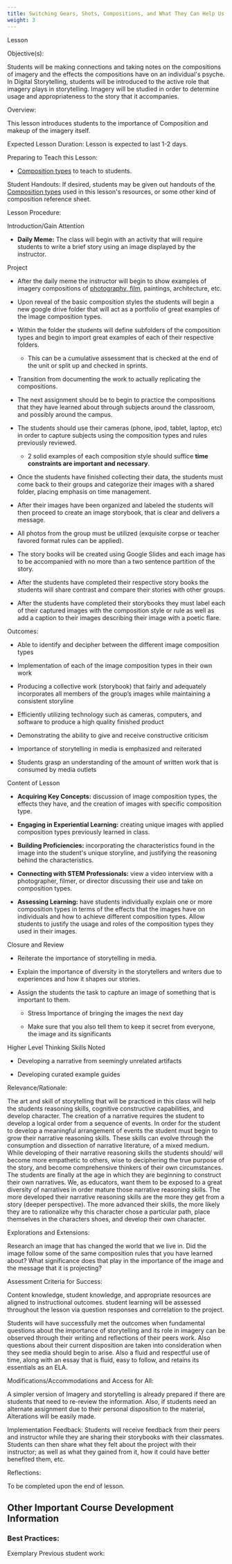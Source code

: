 ```yaml
---
title: Switching Gears, Shots, Compositions, and What They Can Help Us Say
weight: 3
---
```



 Lesson

 Objective(s):

Students will be making connections and taking notes on the compositions of imagery and the effects the compositions have on an individual's psyche. In Digital Storytelling, students will be introduced to the active role that imagery plays in storytelling. Imagery will be studied in order to determine usage and appropriateness to the story that it accompanies. 

 Overview:

This lesson introduces students to the importance of Composition and makeup of the imagery itself.

 Expected Lesson Duration: 
Lesson is expected to last 1-2 days.

 Preparing to Teach this Lesson:

- [Composition types](https://nofilmschool.com/2015/09/9-composition-techniques-make-images-eye-catching-biological-level) to teach to students.

 Student Handouts:
If desired, students may be given out handouts of the [Composition types](https://nofilmschool.com/2015/09/9-composition-techniques-make-images-eye-catching-biological-level) used in this lesson's resources, or some other kind of composition reference sheet.

 Lesson Procedure:

 Introduction/Gain Attention
-  **Daily Meme:** The class will begin with an activity that will require students to write a brief story using an image displayed by the instructor.

 Project
-   After the daily meme the instructor will begin to show examples of imagery compositions of [photography, film,](http://nofilmschool.com/2015/09/9-composition-techniques-make-images-eye-catching-biological-level) paintings, architecture, etc.
    
-   Upon reveal of the basic composition styles the students will begin a new google drive folder that will act as a portfolio of great examples of the image composition types.
    
-   Within the folder the students will define subfolders of the composition types and begin to import great examples of each of their respective folders.
    
	-   This can be a cumulative assessment that is checked at the end of the unit or split up and checked in sprints.
    
-   Transition from documenting the work to actually replicating the compositions.
    
-   The next assignment should be to begin to practice the compositions that they have learned about through subjects around the classroom, and possibly around the campus.
    
-   The students should use their cameras (phone, ipod, tablet, laptop, etc) in order to capture subjects using the composition types and rules previously reviewed.
    
	-   2 solid examples of each composition style should suffice **time constraints are important and necessary**.

-   Once the students have finished collecting their data, the students must come back to their groups and categorize their images with a shared folder, placing emphasis on time management.
    
-   After their images have been organized and labeled the students will then proceed to create an image storybook, that is clear and delivers a message.
    
-   All photos from the group must be utilized (exquisite corpse or teacher favored format rules can be applied).
    
-   The story books will be created using Google Slides and each image has to be accompanied with no more than a two sentence partition of the story.
    
-   After the students have completed their respective story books the students will share contrast and compare their stories with other groups.
    
-   After the students have completed their storybooks they must label each of their captured images with the composition style or rule as well as add a caption to their images describing their image with a poetic flare.

 Outcomes:

 -   Able to identify and decipher between the different image composition types
    
 -   Implementation of each of the image composition types in their own work
    
 -   Producing a collective work (storybook) that fairly and adequately incorporates all members of the group’s images while maintaining a consistent storyline
    
 -   Efficiently utilizing technology such as cameras, computers, and software to produce a high quality finished product
    
 -   Demonstrating the ability to give and receive constructive criticism
    
 -   Importance of storytelling in media is emphasized and reiterated
    
 -   Students grasp an understanding of the amount of written work that is consumed by media outlets

 Content of Lesson
- **Acquiring Key Concepts:** discussion of image composition types, the effects they have, and the creation of images with specific composition type.

- **Engaging in Experiential Learning:** creating unique images with applied composition types previously learned in class.

- **Building Proficiencies:** incorporating the characteristics found in the image into the student's unique storyline, and justifying the reasoning behind the characteristics.

- **Connecting with STEM Professionals:** view a video interview with a photographer, filmer, or director discussing their use and take on composition types.

- **Assessing Learning:** have students individually explain one or more composition types in terms of the effects that the images have on individuals and how to achieve different composition types. Allow students to justify the usage and roles of the composition types they used in their images. 

 Closure and Review

-   Reiterate the importance of storytelling in media.
    
-   Explain the importance of diversity in the storytellers and writers due to experiences and how it shapes our stories.
    
-   Assign the students the task to capture an image of something that is important to them. 

	- Stress Importance of bringing the images the next day

	- Make sure that you also tell them to keep it secret from everyone, the image and its significants
    

  Higher Level Thinking Skills Noted
    

-   Developing a narrative from seemingly unrelated artifacts
    
-   Developing curated example guides
    

 Relevance/Rationale:

The art and skill of storytelling that will be practiced in this class will help the students reasoning skills, cognitive constructive capabilities, and develop character. The creation of a narrative requires the student to develop a logical order from a sequence of events. In order for the student to develop a meaningful arrangement of events the student must begin to grow their narrative reasoning skills. These skills can evolve through the consumption and dissection of narrative literature, of a mixed medium. While developing of their narrative reasoning skills the students should/ will become more empathetic to others, wise to deciphering the true purpose of the story, and become comprehensive thinkers of their own circumstances. The students are finally at the age in which they are beginning to construct their own narratives. We, as educators, want them to be exposed to a great diversity of narratives in order mature those narrative reasoning skills. The more developed their narrative reasoning skills are the more they get from a story (deeper perspective). The more advanced their skills, the more likely they are to rationalize why this character chose a particular path, place themselves in the characters shoes, and develop their own character.


 Explorations and Extensions:

Research an image that has changed the world that we live in. Did the image follow some of the same composition rules that you have learned about? What significance does that play in the importance of the image and the message that it is projecting?

 Assessment Criteria for Success:

Content knowledge, student knowledge, and appropriate resources are aligned to instructional outcomes. student learning will be assessed throughout the lesson via question responses and correlation to the project.

Students will have successfully met the outcomes when fundamental questions about the importance of storytelling and its role in imagery can be observed through their writing and reflections of their peers work. Also questions about their current disposition are taken into consideration when they see media should begin to arise. Also a fluid and respectful use of time, along with an essay that is fluid, easy to follow, and retains its essentials as an ELA.


 Modifications/Accommodations and Access for All:

A simpler version of Imagery and storytelling is already prepared if there are students that need to re-review the information. Also, if students need an alternate assignment due to their personal disposition to the material, Alterations will be easily made.

 Implementation Feedback: 
Students will receive feedback from their peers and instructor while they are sharing their storybooks with their classmates. Students can then share what they felt about the project with their instructor; as well as what they gained from it, how it could have better benefited them, etc.
  

 Reflections:

To be completed upon the end of lesson.


## Other Important Course Development Information
### Best Practices:
Exemplary Previous student work: 
